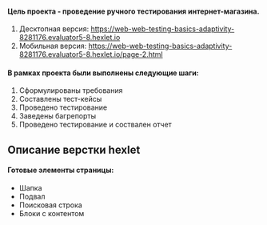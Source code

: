 #### Цель проекта - проведение ручного тестирования интернет-магазина.
1. Десктопная версия: https://web-web-testing-basics-adaptivity-8281176.evaluator5-8.hexlet.io
2. Мобильная версия: https://web-web-testing-basics-adaptivity-8281176.evaluator5-8.hexlet.io/page-2.html
#### В рамках проекта были выполнены следующие шаги:
1. Сформулированы требования
2. Составлены тест-кейсы
3. Проведено тестирование
4. Заведены багрепорты
5. Проведено тестирование и соствален отчет
## Описание верстки hexlet
#### Готовые элементы страницы:
* Шапка
* Подвал
* Поисковая строка
* Блоки с контентом
